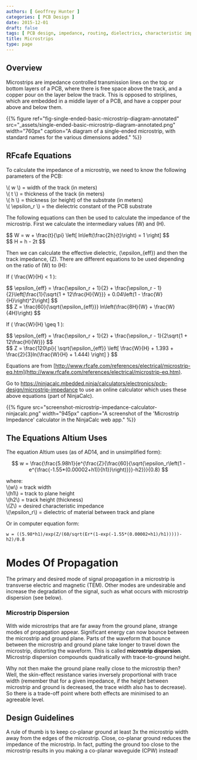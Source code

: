 ```yaml
---
authors: [ Geoffrey Hunter ]
categories: [ PCB Design ]
date: 2015-12-01
draft: false
tags: [ PCB design, impedance, routing, dielectrics, characteristic impedance, waveguides, microstrips, striplines ]
title: Microstrips
type: page
---
```


## Overview

Microstrips are impedance controlled transmission lines on the top or bottom layers of a PCB, where there is free space above the track, and a copper pour on the layer below the track. This is opposed to striplines, which are embedded in a middle layer of a PCB, and have a copper pour above and below them.

{{% figure ref="fig-single-ended-basic-microstrip-diagram-annotated" src="_assets/single-ended-basic-microstrip-diagram-annotated.png" width="760px" caption="A diagram of a single-ended microstrip, with standard names for the various dimensions added."  %}}

## RFcafe Equations

To calculate the impedance of a microstrip, we need to know the following parameters of the PCB:

<p class="centered">
    \( w \) = width of the track (in meters)<br>
    \( t \) = thickness of the track (in meters)<br>  
    \( h \) = thickness (or height) of the substrate (in meters)<br>
    \( \epsilon_r \) = the dielectric constant of the PCB substrate<br>
</p>

The following equations can then be used to calculate the impedance of the microstrip. First we calculate the intermediary values \(W\) and \(H\).

<div>$$ W = w + \frac{t}{\pi} \left[ ln\left(\frac{2h}{t}\right) = 1 \right] $$</div>

<div>$$ H = h - 2t $$</div>

Then we can calculate the effective dielectric, \(\epsilon_{eff}\) and then the track impedance, \(Z\). There are different equations to be used depending on the ratio of \(W\) to \(H\):

If \( \frac{W}{H} < 1 \):

<div>$$ \epsilon_{eff} = \frac{\epsilon_r + 1}{2} + \frac{\epsilon_r - 1}{2}\left[\frac{1}{\sqrt{1 + 12\frac{H}{W}}} + 0.04\left(1 - \frac{W}{H}\right)^2\right] $$</div>

<div>$$ Z = \frac{60}{\sqrt{\epsilon_{eff}}} ln\left(\frac{8H}{W} + \frac{W}{4H}\right) $$</div>

If \( \frac{W}{H} \geq 1 \):

<div>$$ \epsilon_{eff} = \frac{\epsilon_r + 1}{2} + \frac{\epsilon_r - 1}{2\sqrt{1 + 12\frac{H}{W}}} $$  </div>

<div>$$ Z = \frac{120\pi}{ \sqrt{\epsilon_{eff}} \left[ \frac{W}{H} + 1.393 + \frac{2}{3}ln(\frac{W}{H} + 1.444) \right] } $$</div>

Equations are from [http://www.rfcafe.com/references/electrical/microstrip-eq.htm](http://www.rfcafe.com/references/electrical/microstrip-eq.htm).

Go to https://ninjacalc.mbedded.ninja/calculators/electronics/pcb-design/microstrip-impedance to use an online calculator which uses these above equations (part of NinjaCalc).

{{% figure src="screenshot-microstrip-impedance-calculator-ninjacalc.png" width="945px" caption="A screenshot of the 'Microstrip Impedance' calculator in the NinjaCalc web app."  %}}

## The Equations Altium Uses

The equation Altium uses (as of AD14, and in unsimplified form):

$$ w = \frac{\frac{5.98h1}{e^{\frac{Z}{\frac{60}{\sqrt{\epsilon_r\left(1 - e^{\frac{-1.55*(0.00002+h1)}{h1}}\right)}}}-h2}}}{0.8} $$

<p class="centered">
    where:<br>
    \(w\) = track width<br>
    \(h1\) = track to plane height<br>
    \(h2\) = track height (thickness)<br>
    \(Z\) = desired characteristic impedance<br>
    \(\epsilon_r\) = dielectric of material between track and plane<br>
</p>

Or in computer equation form:

```text
w = ((5.98*h1)/exp(Z/(60/sqrt(Er*(1-exp(-1.55*(0.00002+h1)/h1)))))-h2)/0.8
```
    
# Modes Of Propagation

The primary and desired mode of signal propagation in a microstrip is transverse electric and magnetic (TEM). Other modes are undesirable and increase the degradation of the signal, such as what occurs with microstrip dispersion (see below).

### Microstrip Dispersion

With wide microstrips that are far away from the ground plane, strange modes of propagation appear. Significant energy can now bounce between the microstrip and ground plane. Parts of the waveform that bounce between the microstrip and ground plane take longer to travel down the microstrip, distorting the waveform. This is called **microstrip dispersion**. Microstrip dispersion compounds quadratically with trace-to-ground height.

Why not then make the ground plane really close to the microstrip then? Well, the skin-effect resistance varies inversely proportional with trace width (remember that for a given impedance, if the height between microstrip and ground is decreased, the trace width also has to decrease). So there is a trade-off point where both effects are minimised to an agreeable level.

## Design Guidelines

A rule of thumb is to keep co-planar ground at least 3x the microstrip width away from the edges of the microstrip. Close, co-planar ground reduces the impedance of the microstrip. In fact, putting the ground too close to the microstrip results in you making a co-planar waveguide (CPW) instead!
